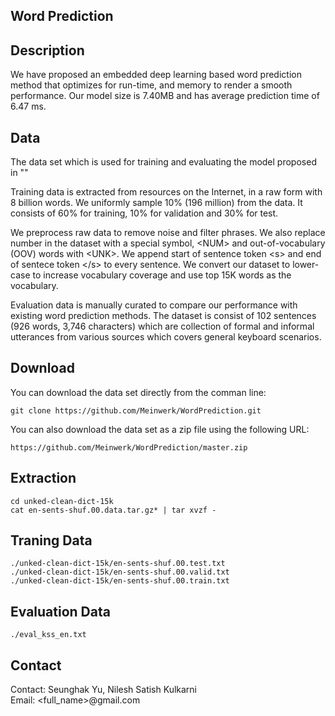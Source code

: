 ## Word Prediction


## Description
We have proposed an embedded deep learning based word prediction method that optimizes for run-time, and memory to render a smooth performance. Our model size is 7.40MB and has average prediction time of 6.47 ms.

## Data
The data set which is used for training and evaluating the model proposed in ""

Training data is extracted from resources on the Internet, in a raw form with 8 billion words. We uniformly sample 10% (196 million) from the data. It consists of 60% for training, 10% for validation and 30% for test.

We preprocess raw data to remove noise and filter phrases. We also replace number in the dataset with a special symbol, \<NUM\> and out-of-vocabulary (OOV) words with \<UNK\>. We append start of sentence token \<s\> and end of sentece token \</s\> to every sentence. We convert our dataset to lower-case to increase vocabulary coverage and use top 15K words as the vocabulary.

Evaluation data is manually curated to compare our performance with existing word prediction methods. The dataset is consist of 102 sentences (926 words, 3,746 characters) which are collection of formal and informal utterances from various sources which covers general keyboard scenarios. 


## Download

You can download the data set directly from the comman line:
```
git clone https://github.com/Meinwerk/WordPrediction.git
```

You can also download the data set as a zip file using the following URL:
```
https://github.com/Meinwerk/WordPrediction/master.zip 
```

## Extraction
```
cd unked-clean-dict-15k
cat en-sents-shuf.00.data.tar.gz* | tar xvzf -
```

## Traning Data
```
./unked-clean-dict-15k/en-sents-shuf.00.test.txt
./unked-clean-dict-15k/en-sents-shuf.00.valid.txt
./unked-clean-dict-15k/en-sents-shuf.00.train.txt
```

## Evaluation Data
```
./eval_kss_en.txt
```

## Contact

Contact: Seunghak Yu, Nilesh Satish Kulkarni <br> Email: <full_name>@gmail.com

